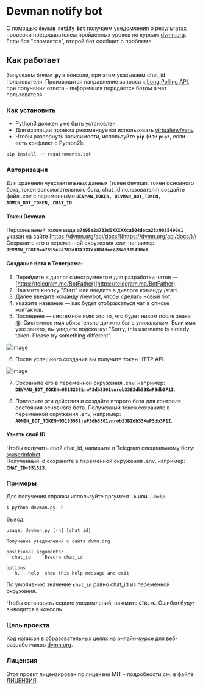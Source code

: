 # Devman notify bot 
С помощью **`devman notify bot`** получаем уведомления о результатах проверки предодавателем пройденных 
уроков по курсам  [dvmn.org](https://dvmn.org). Если бот "сломается", второй бот сообщит о проблеме.

## Как работает
Запускаем **`devman.py`** в консоли, при этом указываем chat_id пользователя. Производится направление запроса к [Long 
Polling API](https://dvmn.org/api/docs/), при получении ответа - информация передается ботом в чат пользователя. 

### Как установить
* Python3 должен уже быть установлен.
* Для изоляции проекта рекомендуется использовать [virtualenv/venv](https://docs.python.org/3/library/venv.html).
* Чтобы развернуть зависимости, используйте **`pip`** (или **`pip3`**, если есть конфликт с Python2):

```bash
pip install -r requirements.txt
```
### Авторизация
Для хранения чувствительных данных (токен devman, токен основного бота, токен вспомогательного бота, chat_id пользователя) создайте файл .env 
с переменными **`DEVMAN_TOKEN, DEVMAN_BOT_TOKEN, ADMIN_BOT_TOKEN, CHAT_ID`**.

#### Токен Devman
Персональный токен вида **`a7895e2a783d0XXXXXca804deca28a9035490e1`** указан на 
сайте [https://dvmn.org/api/docs/](https://dvmn.org/api/docs/).\
Сохраните его в переменной окружения .env, например:
**```DEVMAN_TOKEN=a7895e2a783d0XXXXXca804deca28a9035490e1```**.

#### Создание бота в Телеграме:

1. Перейдите в диалог с инструментом для разработки чатов — [https://telegram.me/BotFather](https://telegram.me/BotFather).
2. Нажмите кнопку "Start" или введите в диалоге команду /start.
3. Далее введите команду /newbot, чтобы сделать новый бот.
4. Укажите название — как будет отображаться чат в списке контактов.
5. Последнее — системное имя: это то, что будет ником после знака @. 
Cистемное имя обязательно должно быть уникальным. Если имя уже занято, вы увидите подсказку: "Sorry, this username is already taken. 
Please try something different".

![image](https://developers.sber.ru/help/assets/ideal-img/telegram-chat-bot.32e2f94.941.png)

6. После успешного создания вы получите токен HTTP API. 

![image](https://developers.sber.ru/help/assets/ideal-img/ti1.12da233.939.png)

7. Сохраните его в переменной окружения .env, например:
**```DEVMAN_BOT_TOKEN=95132391:wP3db3301vnrob33BZdb33KwP3db3F1I```**.

8. Повторите эти действия и создайте второго бота для контроля состояния основного бота. Полученный токен сохраните
в переменной окружения .env, например:
**```ADMIN_BOT_TOKEN=95193951:wP3db3301vnrob33BZdb33KwP3db3F1I```**.

#### Узнать свой ID
Чтобы получить свой chat_id, напишите в Telegram специальному боту: [@userinfobot](https://telegram.me/userinfobot).\
Полученный id сохраните в переменной окружения .env, например:
**```CHAT_ID=951323```**.

### Примеры
Для получения справки используйте аргумент ```-h``` или ```--help```.
 
```bash
$ python devman.py -h
```
Вывод:
```
usage: devman.py [-h] [chat_id]

Получение уведомлений с сайта dvmn.org

positional arguments:
  chat_id     Ввести chat_id

options:
  -h, --help  show this help message and exit
```
По умолчанию значение **`chat_id`** равно chat_id из переменной окружения.

Чтобы остановить сервис уведомлений, нажмите **`CTRL+C`**.
Ошибки будут выводится в консоль.

### Цель проекта

Код написан в образовательных целях на онлайн-курсе для веб-разработчиков [dvmn.org](https://dvmn.org).

### Лицензия

Этот проект лицензирован по лицензии MIT - подробности см. в файле [ЛИЦЕНЗИЯ](LICENSE).
